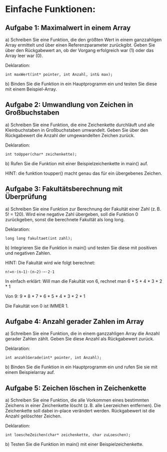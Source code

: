 # Einfache Funktionen:

## Aufgabe 1: Maximalwert in einem Array
a) Schreiben Sie eine Funktion, die den größten Wert in einem ganzzahligen Array ermittelt und über einen Referenzparameter zurückgibt.
Geben Sie über den Rückgabewert an, ob der Vorgang erfolgreich war (1) oder das Array leer war (0).

Deklaration:

```
int maxWert(int* pointer, int Anzahl, int& max);
```
b) Binden Sie die Funktion in ein Hauptprogramm ein und testen Sie diese mit einem Beispiel-Array.

## Aufgabe 2: Umwandlung von Zeichen in Großbuchstaben

a) Schreiben Sie eine Funktion, die eine Zeichenkette durchläuft und alle Kleinbuchstaben in Großbuchstaben umwandelt.
Geben Sie über den Rückgabewert die Anzahl der umgewandelten Zeichen zurück.

Deklaration:
```
int toUpper(char* zeichenkette);
```
b) Rufen Sie die Funktion mit einer Beispielzeichenkette in main() auf.

HINT: die funktion toupper() macht genau das für ein übergebenes Zeichen.

## Aufgabe 3: Fakultätsberechnung mit Überprüfung

a) Schreiben Sie eine Funktion zur Berechnung der Fakultät einer Zahl (z. B. 5! = 120).
Wird eine negative Zahl übergeben, soll die Funktion 0 zurückgeben, sonst die berechnete Fakultät als long long.

Deklaration:
```
long long fakultaet(int zahl);
```
b) Integrieren Sie die Funktion in main() und testen Sie diese mit positiven und negativen Zahlen.

HINT: Die Fakultät wird wie folgt berechnet:
```
n!=n⋅(n−1)⋅(n−2)⋅⋯⋅2⋅1
```

In einfach erklärt: Will man die Fakultät von 6, rechnet man 6 * 5 * 4 * 3 * 2 * 1

Von 9: 9 * 8 * 7 * 6 * 5 * 4 * 3 * 2 * 1

Die Fakultät von 0 ist IMMER 1.

## Aufgabe 4: Anzahl gerader Zahlen im Array

a) Schreiben Sie eine Funktion, die in einem ganzzahligen Array die Anzahl gerader Zahlen zählt.
Geben Sie diese Anzahl als Rückgabewert zurück.

Deklaration:
```
int anzahlGerade(int* pointer, int Anzahl);
```
b) Binden Sie die Funktion in ein Hauptprogramm ein und rufen Sie sie mit einem Beispielarray auf.

## Aufgabe 5: Zeichen löschen in Zeichenkette

a) Schreiben Sie eine Funktion, die alle Vorkommen eines bestimmten Zeichens in einer Zeichenkette löscht (z. B. alle Leerzeichen entfernen).
Die Zeichenkette soll dabei in-place verändert werden. Rückgabewert ist die Anzahl gelöschter Zeichen.

Deklaration:

```
int loescheZeichen(char* zeichenkette, char zuLoeschen);
```
b) Testen Sie die Funktion im main() mit einer Beispielzeichenkette.
